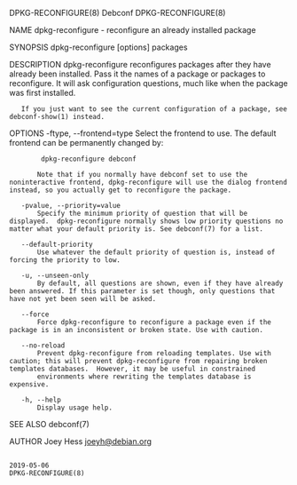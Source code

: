 DPKG-RECONFIGURE(8)                                                                              Debconf                                                                              DPKG-RECONFIGURE(8)

NAME
       dpkg-reconfigure - reconfigure an already installed package

SYNOPSIS
        dpkg-reconfigure [options] packages

DESCRIPTION
       dpkg-reconfigure reconfigures packages after they have already been installed. Pass it the names of a package or packages to reconfigure. It will ask configuration questions, much like when the
       package was first installed.

       If you just want to see the current configuration of a package, see debconf-show(1) instead.

OPTIONS
       -ftype, --frontend=type
           Select the frontend to use. The default frontend can be permanently changed by:

            dpkg-reconfigure debconf

           Note that if you normally have debconf set to use the noninteractive frontend, dpkg-reconfigure will use the dialog frontend instead, so you actually get to reconfigure the package.

       -pvalue, --priority=value
           Specify the minimum priority of question that will be displayed.  dpkg-reconfigure normally shows low priority questions no matter what your default priority is. See debconf(7) for a list.

       --default-priority
           Use whatever the default priority of question is, instead of forcing the priority to low.

       -u, --unseen-only
           By default, all questions are shown, even if they have already been answered. If this parameter is set though, only questions that have not yet been seen will be asked.

       --force
           Force dpkg-reconfigure to reconfigure a package even if the package is in an inconsistent or broken state. Use with caution.

       --no-reload
           Prevent dpkg-reconfigure from reloading templates. Use with caution; this will prevent dpkg-reconfigure from repairing broken templates databases.  However, it may be useful in constrained
           environments where rewriting the templates database is expensive.

       -h, --help
           Display usage help.

SEE ALSO
       debconf(7)

AUTHOR
       Joey Hess <joeyh@debian.org>

                                                                                                2019-05-06                                                                            DPKG-RECONFIGURE(8)
